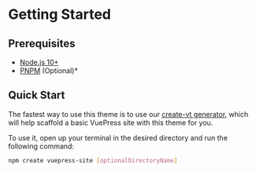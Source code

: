 # Getting Started

## Prerequisites

- [Node.js 10+](https://nodejs.org/en/)
- [PNPM](https://pnpm.io/) (Optional)\*


## Quick Start

The fastest way to use this theme is to use our [create-vt generator](https://github.com/vuepressjs/create-vuepress-site/), which will help scaffold a basic VuePress site with this theme for you.

To use it, open up your terminal in the desired directory and run the following command:

```bash
npm create vuepress-site [optionalDirectoryName]
```